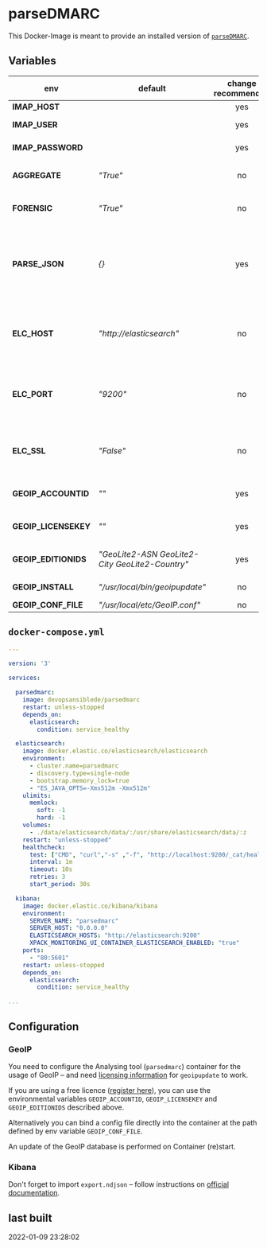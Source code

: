 # parseDMARC

This Docker-Image is meant to provide an installed version of [`parseDMARC`](https://pypi.org/project/parsedmarc/).

## Variables

| env               | default           | change recommended | description |
| ----------------- | ----------------- |:------------------:| ----------- |
| **IMAP_HOST**     |                   | yes                | IMAP host to connect to |
| **IMAP_USER**     |                   | yes                | IMAP user to connect with to the IMAP Host |
| **IMAP_PASSWORD** |                   | yes                | IMAP password for IMAP user |
| **AGGREGATE**     | *"True"*          | no                 | `general.save_aggregate`: (Python) boolean – save aggregate report data |
| **FORENSIC**      | *"True"*          | no                 | `general.save_forensic`: (Python) boolean – save forensic report data |
| **PARSE_JSON**    | *{}*              | yes                | JSON string, that holds hierarchical config data (`general.save_aggregate` would override `AGGREGATE`, if defined as `{ "general": { "save_aggregate": "False" }}` e.g.) |
| **ELC_HOST**      | *"http://elasticsearch"* | no          | part of `elasticsearch.hosts`: Host of Elastic Search – change if not using `docker-compose.yml` below. |
| **ELC_PORT**      | *"9200"*          | no                 | part of `elasticsearch.hosts`: Port of Elastic Search – change if not using `docker-compose.yml` below. |
| **ELC_SSL**       | *"False"*         | no                 | `elasticsearch.ssl`: SSL status of Elastic Search connection – change if not using `docker-compose.yml` below. |
| **GEOIP_ACCOUNTID** | *""*            | yes                | `AccountID` value of your MaxMind GeoIP license config |
| **GEOIP_LICENSEKEY** | *""*           | yes                | `LicenseKey` value of your MaxMind GeoIP license config |
| **GEOIP_EDITIONIDS** | *"GeoLite2-ASN GeoLite2-City GeoLite2-Country"* | yes | `EditionIDs` value of your MaxMind GeoIP license config |
| **GEOIP_INSTALL** | *"/usr/local/bin/geoipupdate"* | no    | Installation path for GeoIP |
| **GEOIP_CONF_FILE** | *"/usr/local/etc/GeoIP.conf"* | no   | GeoIP Config file path |

## `docker-compose.yml`

```yml
---

version: '3'

services:

  parsedmarc:
    image: devopsansiblede/parsedmarc
    restart: unless-stopped
    depends_on:
      elasticsearch:
        condition: service_healthy

  elasticsearch:
    image: docker.elastic.co/elasticsearch/elasticsearch
    environment:
      - cluster.name=parsedmarc
      - discovery.type=single-node
      - bootstrap.memory_lock=true
      - "ES_JAVA_OPTS=-Xms512m -Xmx512m"
    ulimits:
      memlock:
        soft: -1
        hard: -1
    volumes:
      - ./data/elasticsearch/data/:/usr/share/elasticsearch/data/:z
    restart: "unless-stopped"
    healthcheck:
      test: ["CMD", "curl","-s" ,"-f", "http://localhost:9200/_cat/health"]
      interval: 1m
      timeout: 10s
      retries: 3
      start_period: 30s

  kibana:
    image: docker.elastic.co/kibana/kibana
    environment:
      SERVER_NAME: "parsedmarc"
      SERVER_HOST: "0.0.0.0"
      ELASTICSEARCH_HOSTS: "http://elasticsearch:9200"
      XPACK_MONITORING_UI_CONTAINER_ELASTICSEARCH_ENABLED: "true"
    ports:
      - "80:5601"
    restart: unless-stopped
    depends_on:
      elasticsearch:
        condition: service_healthy

...
```

## Configuration

### GeoIP

You need to configure the Analysing tool (`parsedmarc`) container for the usage of GeoIP – and need [licensing information](https://dev.maxmind.com/geoip/updating-databases?lang=en#2-obtain-geoipconf-with-account-information) for `geoipupdate` to work.

If you are using a free licence ([register here](https://www.maxmind.com/en/geolite2/signup)), you can use the environmental variables `GEOIP_ACCOUNTID`, `GEOIP_LICENSEKEY` and `GEOIP_EDITIONIDS` described above.

Alternatively you can bind a config file directly into the container at the path defined by env variable `GEOIP_CONF_FILE`.

An update of the GeoIP database is performed on Container (re)start.

### Kibana

Don't forget to import `export.ndjson` – follow instructions on [official documentation](https://domainaware.github.io/parsedmarc/#elasticsearch-and-kibana).

## last built

2022-01-09 23:28:02
